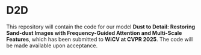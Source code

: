 # D2D
This repository will contain the code for our model **Dust to Detail: Restoring Sand-dust Images with
Frequency-Guided Attention and Multi-Scale Features**, which has been submitted to **WiCV at CVPR 2025**. The code will be made available upon acceptance.

